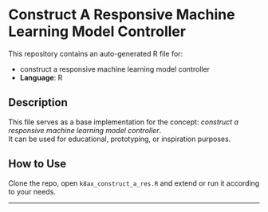 # Construct A Responsive Machine Learning Model Controller

This repository contains an auto-generated R file for:

- construct a responsive machine learning model controller
- **Language**: R

## Description

This file serves as a base implementation for the concept: *construct a responsive machine learning model controller*.  
It can be used for educational, prototyping, or inspiration purposes.

## How to Use

Clone the repo, open `k8ax_construct_a_res.R` and extend or run it according to your needs.

---


